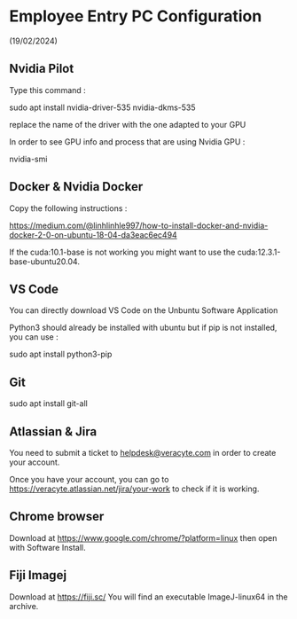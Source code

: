 # Employee Entry PC Configuration
(19/02/2024)

## Nvidia Pilot

Type this command :

sudo apt install nvidia-driver-535 nvidia-dkms-535

replace the name of the driver with the one adapted to your GPU

In order to see GPU info and process that are using Nvidia GPU :

nvidia-smi

## Docker & Nvidia Docker

Copy the following instructions :

https://medium.com/@linhlinhle997/how-to-install-docker-and-nvidia-docker-2-0-on-ubuntu-18-04-da3eac6ec494

If the cuda:10.1-base is not working you might want to use the cuda:12.3.1-base-ubuntu20.04.

## VS Code

You can directly download VS Code on the Unbuntu Software Application

Python3 should already be installed with ubuntu but if pip is not installed, you can use :

sudo apt install python3-pip

## Git

sudo apt install git-all

## Atlassian & Jira

You need to submit a ticket to helpdesk@veracyte.com in order to create your account.

Once you have your account, you can go to https://veracyte.atlassian.net/jira/your-work to check if it is working.

## Chrome browser

Download at https://www.google.com/chrome/?platform=linux then open with Software Install.

## Fiji Imagej

Download at https://fiji.sc/ 
You will find an executable ImageJ-linux64 in the archive.
